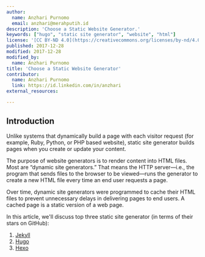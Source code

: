 ```yaml
---
author:
  name: Anzhari Purnomo
  email: anzhari@merahputih.id
description: 'Choose a Static Website Generator.'
keywords: ["hugo", "static site generator", "website", "html"]
license: '[CC BY-ND 4.0](https://creativecommons.org/licenses/by-nd/4.0)'
published: 2017-12-28
modified: 2017-12-28
modified_by:
  name: Anzhari Purnomo
title: 'Choose a Static Website Generator'
contributor:
  name: Anzhari Purnomo
  link: https://id.linkedin.com/in/anzhari
external_resources:

---
```


## Introduction

Unlike systems that dynamically build a page with each visitor request (for example, Ruby, Python, or PHP based website), static site generator builds pages when you create or update your content.

The purpose of website generators is to render content into HTML files. Most are “dynamic site generators.” That means the HTTP server—i.e., the program that sends files to the browser to be viewed—runs the generator to create a new HTML file every time an end user requests a page.

Over time, dynamic site generators were programmed to cache their HTML files to prevent unnecessary delays in delivering pages to end users. A cached page is a static version of a web page.

In this article, we'll discuss top three static site generator (in terms of their stars on GitHub):
1.  [Jekyll](https://jekyllrb.com)
2.  [Hugo](http://gohugo.io)
3.  [Hexo](https://hexo.io)
